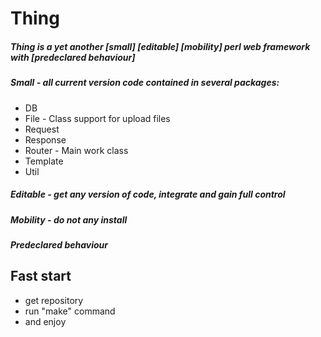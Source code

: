 # Thing
##### Thing is a yet another [small] [editable] [mobility] perl web framework with [predeclared behaviour]
##### Small - all current version code contained in several packages:
* DB
* File - Class support for upload files
* Request
* Response
* Router - Main work class
* Template
* Util
##### Editable - get any version of code, integrate and gain full control
##### Mobility - do not any install
##### Predeclared behaviour
## Fast start
* get repository
* run "make" command
* and enjoy
